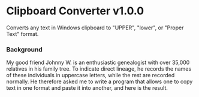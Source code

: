 # Clipboard Converter v1.0.0
Converts any text in Windows clipboard to "UPPER", "lower", or "Proper Text" format.

### Background
My good friend Johnny W. is an enthusiastic genealogist with over 35,000 relatives in his family tree. To indicate direct lineage, he records the names of these individuals in uppercase letters, while the rest are recorded normally.
He therefore asked me to write a program that allows one to copy text in one format and paste it into another, and here is the result.